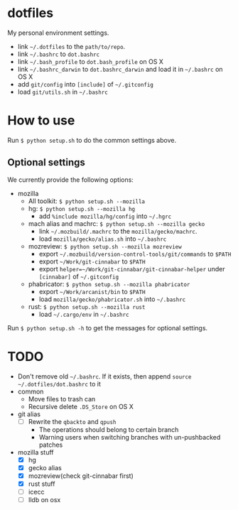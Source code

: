 # dotfiles
My personal environment settings.

- link ```~/.dotfiles``` to the ```path/to/repo```.
- link ```~/.bashrc``` to ```dot.bashrc```
- link ```~/.bash_profile``` to ```dot.bash_profile``` on OS X
- link ```~/.bashrc_darwin``` to ```dot.bashrc_darwin``` and load it in ```~/.bashrc``` on OS X
- add ```git/config``` into ```[include]``` of ```~/.gitconfig```
- load ```git/utils.sh``` in ```~/.bashrc```

# How to use
Run ```$ python setup.sh``` to do the common settings above.

## Optional settings
We currently provide the following options:
- mozilla
  - All toolkit: ```$ python setup.sh --mozilla```
  - hg: ```$ python setup.sh --mozilla hg```
    - add ```%include mozilla/hg/config``` into ```~/.hgrc```
  - mach alias and machrc: ```$ python setup.sh --mozilla gecko```
    - link ```~/.mozbuild/.machrc``` to the ```mozilla/gecko/machrc```.
    - load ```mozilla/gecko/alias.sh``` into ```~/.bashrc```
  - mozreview: ```$ python setup.sh --mozilla mozreview```
    - export ```~/.mozbuild/version-control-tools/git/commands``` to ```$PATH```
    - export ```~/Work/git-cinnabar``` to ```$PATH```
    - export ```helper=~/Work/git-cinnabar/git-cinnabar-helper```
      under ```[cinnabar]``` of ```~/.gitconfig```
  - phabricator: ```$ python setup.sh --mozilla phabricator```
    - export ```~/Work/arcanist/bin``` to ```$PATH```
    - load ```mozilla/gecko/phabricator.sh``` into ```~/.bashrc```
  - rust: ```$ python setup.sh --mozilla rust```
    - load ```~/.cargo/env``` in ```~/.bashrc```

Run ```$ python setup.sh -h``` to get the messages for optional settings.

# TODO
- Don't remove old ```~/.bashrc```.
  If it exists, then append ```source ~/.dotfiles/dot.bashrc``` to it
- common
  - Move files to trash can
  - Recursive delete ```.DS_Store``` on OS X
- git alias
  - [ ] Rewrite the ```qbackto``` and ```qpush```
    - The operations should belong to certain branch
    - Warning users when switching branches with un-pushbacked patches
- mozilla stuff
  - [x] hg
  - [x] gecko alias
  - [x] mozreview(check git-cinnabar first)
  - [x] rust stuff
  - [ ] icecc
  - [ ] lldb on osx

